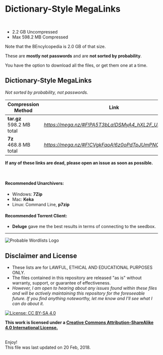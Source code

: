 # Dictionary-Style MegaLinks

<br>

* 2.2 GB Uncompressed
* Max 598.2 MB Compressed

Note that the BEncylcopedia is 2.0 GB of that size.

These are __mostly not passwords__ and are __not sorted by probability__.



You have the option to download all the files, or get them one at a time.


  ## Dictionary-Style MegaLinks
  *Not sorted by probability, not passwords.*


| Compression Method | Link |
| --- | --- |
| __tar.gz__ <br>  598.2 MB total | *https://mega.nz/#F!PA5T3bLa!DSMyA4_hXL2F_UnmPBSVpw* |
| __7z__ <br> 468.8 MB total |*https://mega.nz/#F!CVgkFaoA!6z0oPdTpJUmPNC85oefsrw* |

__If any of these links are dead, please open an issue as soon as possible.__


<br>

#### Recommended Unarchivers:
* Windows: __7Zip__
* Mac: __Keka__
* Linux: Command Line, __p7zip__

#### Recommended Torrent Client:
* __Deluge__ gave me the best results in terms of connecting to the seedbox.


***

![Probable Wordlists Logo](https://raw.githubusercontent.com/berzerk0/Probable-Wordlists/master/ProbableWordlistLogo.png)

## Disclaimer and License
 + These lists are for LAWFUL, ETHICAL AND EDUCATIONAL PURPOSES ONLY.
 + The files contained in this repository are released "as is" without warranty, support, or guarantee of effectiveness.
 + *However, I am open to hearing about any issues found within these files and will be actively maintaining this repository for the foreseeable future. If you find anything noteworthy, let me know and I'll see what I can do about it.*

 [![License: CC BY-SA 4.0](https://img.shields.io/badge/License-CC%20BY--SA%204.0-lightgrey.svg)](http://creativecommons.org/licenses/by-sa/4.0/)

 __This work is licensed under a [Creative Commons Attribution-ShareAlike 4.0 International License.](https://creativecommons.org/licenses/by-sa/4.0/)__


<br>
Enjoy!

<br>
This file was last updated on 20 Feb, 2018.

